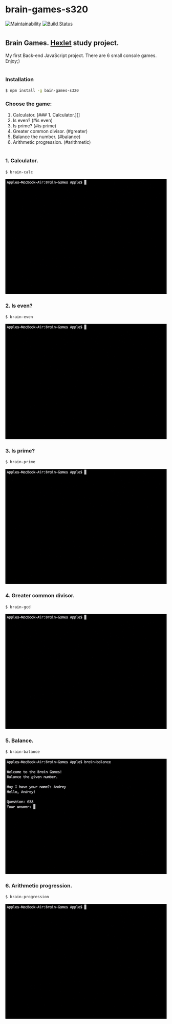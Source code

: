 
# brain-games-s320

[![Maintainability](https://api.codeclimate.com/v1/badges/386e2f11e199dec386bb/maintainability)](https://codeclimate.com/github/andrey-pryadko/project-lvl1-s320/maintainability)
[![Build Status](https://travis-ci.org/andrey-pryadko/project-lvl1-s320.svg?branch=master)](https://travis-ci.org/andrey-pryadko/project-lvl1-s320)
#

## Brain Games. [Hexlet](https://hexlet.io) study project.
My first Back-end JavaScript project. There are 6 small console games. Enjoy;)
#

### Installation

```sh
$ npm install -g bain-games-s320
```
### Choose the game:

1. Calculator. [### 1. Calculator.][]
2. Is even? (#is even)
3. Is prime? (#is prime)
4. Greater common divisor. (#greater)
5. Balance the number. (#balance)
6. Arithmetic progression. (#arithmetic)

#

### 1. Calculator.

```sh
$ brain-calc
```

![screencast](./img/game-preview-calc.gif)


### 2. Is even?

```sh
$ brain-even
```

![screencast](./img/game-preview-even.gif)


### 3. Is prime?

```sh
$ brain-prime
```

![screencast](./img/game-preview-prime.gif)


### 4. Greater common divisor.

```sh
$ brain-gcd
```

![screencast](./img/game-preview-gcd.gif)


### 5. Balance.

```sh
$ brain-balance
```

![screencast](./img/game-preview-balance.gif)


### 6. Arithmetic progression.

```sh
$ brain-progression
```
![screencast](./img/game-preview-progression.gif)
